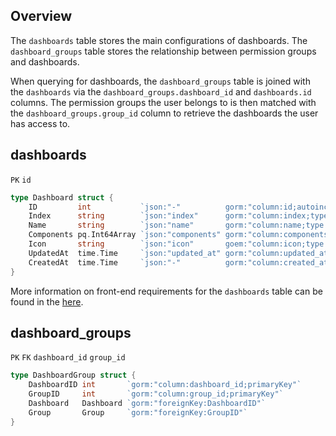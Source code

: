 ## Overview

The `dashboards` table stores the main configurations of dashboards. The `dashboard_groups` table stores the relationship between permission groups and dashboards.

When querying for dashboards, the `dashboard_groups` table is joined with the `dashboards` via the `dashboard_groups.dashboard_id` and `dashboards.id` columns. The permission groups the user belongs to is then matched with the `dashboard_groups.group_id` column to retrieve the dashboards the user has access to.

## dashboards

`PK` `id`

```go
type Dashboard struct {
	ID         int           `json:"-"          gorm:"column:id;autoincrement;primaryKey"`
	Index      string        `json:"index"      gorm:"column:index;type:varchar;unique;not null"     `
	Name       string        `json:"name"       gorm:"column:name;type:varchar;not null"`
	Components pq.Int64Array `json:"components" gorm:"column:components;type:int[]"`
	Icon       string        `json:"icon"       goem:"column:icon;type:varchar;not null"`
	UpdatedAt  time.Time     `json:"updated_at" gorm:"column:updated_at;type:timestamp with time zone;not null"`
	CreatedAt  time.Time     `json:"-"          gorm:"column:created_at;type:timestamp with time zone;not null"`
}
```

More information on front-end requirements for the `dashboards` table can be found in the [here](/front-end/introduction-to-dashboards).

## dashboard_groups

`PK` `FK` `dashboard_id` `group_id`

```go
type DashboardGroup struct {
	DashboardID int       `gorm:"column:dashboard_id;primaryKey"`
	GroupID     int       `gorm:"column:group_id;primaryKey"`
	Dashboard   Dashboard `gorm:"foreignKey:DashboardID"`
	Group       Group     `gorm:"foreignKey:GroupID"`
}
```
